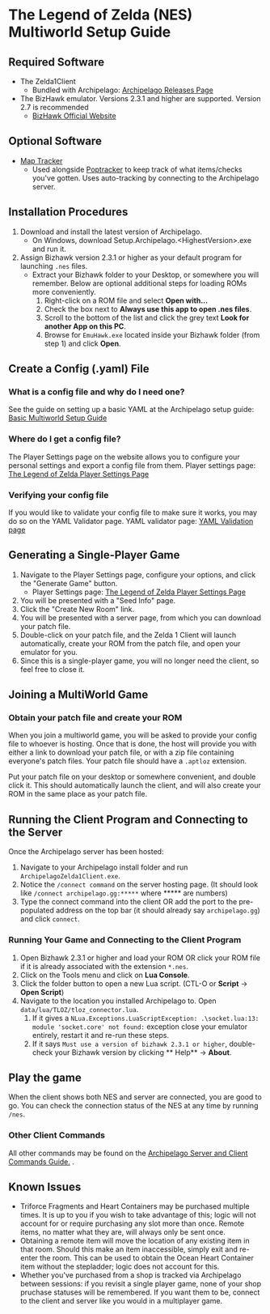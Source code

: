 # The Legend of Zelda (NES) Multiworld Setup Guide

## Required Software

- The Zelda1Client
    - Bundled with Archipelago: [Archipelago Releases Page](https://github.com/ArchipelagoMW/Archipelago/releases)
- The BizHawk emulator. Versions 2.3.1 and higher are supported. Version 2.7 is recommended
    - [BizHawk Official Website](http://tasvideos.org/BizHawk.html)

## Optional Software

- [Map Tracker](https://github.com/Br00ty/tloz_brooty/releases/latest)
    - Used alongside [Poptracker](https://github.com/black-sliver/PopTracker) to keep track of what items/checks you've gotten. Uses auto-tracking by connecting to the Archipelago server. 

## Installation Procedures

1. Download and install the latest version of Archipelago.
    - On Windows, download Setup.Archipelago.<HighestVersion\>.exe and run it.
2. Assign Bizhawk version 2.3.1 or higher as your default program for launching `.nes` files.
    - Extract your Bizhawk folder to your Desktop, or somewhere you will remember. Below are optional additional steps
       for loading ROMs more conveniently.
        1. Right-click on a ROM file and select **Open with...**
        2. Check the box next to **Always use this app to open .nes files**.
        3. Scroll to the bottom of the list and click the grey text **Look for another App on this PC**.
        4. Browse for `EmuHawk.exe` located inside your Bizhawk folder (from step 1) and click **Open**.

## Create a Config (.yaml) File

### What is a config file and why do I need one?

See the guide on setting up a basic YAML at the Archipelago setup
guide: [Basic Multiworld Setup Guide](/tutorial/Archipelago/setup/en)

### Where do I get a config file?

The Player Settings page on the website allows you to configure your personal settings and export a config file from
them. Player settings page: [The Legend of Zelda Player Settings Page](/games/The%20Legend%20of%20Zelda/player-settings)

### Verifying your config file

If you would like to validate your config file to make sure it works, you may do so on the YAML Validator page. YAML
validator page: [YAML Validation page](/mysterycheck)

## Generating a Single-Player Game

1. Navigate to the Player Settings page, configure your options, and click the "Generate Game" button.
    - Player Settings page: [The Legend of Zelda Player Settings Page](/games/The%20Legend%20of%20Zelda/player-settings)
2. You will be presented with a "Seed Info" page.
3. Click the "Create New Room" link.
4. You will be presented with a server page, from which you can download your patch file.
5. Double-click on your patch file, and the Zelda 1 Client will launch automatically, create your ROM from the
   patch file, and open your emulator for you.
6. Since this is a single-player game, you will no longer need the client, so feel free to close it.

## Joining a MultiWorld Game

### Obtain your patch file and create your ROM

When you join a multiworld game, you will be asked to provide your config file to whoever is hosting. Once that is done,
the host will provide you with either a link to download your patch file, or with a zip file containing everyone's patch
files. Your patch file should have a `.aptloz` extension.

Put your patch file on your desktop or somewhere convenient, and double click it. This should automatically launch the
client, and will also create your ROM in the same place as your patch file.


## Running the Client Program and Connecting to the Server

Once the Archipelago server has been hosted:

1. Navigate to your Archipelago install folder and run `ArchipelagoZelda1Client.exe`.
2. Notice the `/connect command` on the server hosting page. (It should look like `/connect archipelago.gg:*****`
   where ***** are numbers)
3. Type the connect command into the client OR add the port to the pre-populated address on the top bar (it should
   already say `archipelago.gg`) and click `connect`.

### Running Your Game and Connecting to the Client Program

1. Open Bizhawk 2.3.1 or higher and load your ROM OR click your ROM file if it is already associated with the
   extension `*.nes`.
2. Click on the Tools menu and click on **Lua Console**.
3. Click the folder button to open a new Lua script. (CTL-O or **Script** -> **Open Script**)
4. Navigate to the location you installed Archipelago to. Open `data/lua/TLOZ/tloz_connector.lua`.
    1. If it gives a `NLua.Exceptions.LuaScriptException: .\socket.lua:13: module 'socket.core' not found:` exception
       close your emulator entirely, restart it and re-run these steps.
    2. If it says `Must use a version of bizhawk 2.3.1 or higher`, double-check your Bizhawk version by clicking **
       Help** -> **About**.

## Play the game

When the client shows both NES and server are connected, you are good to go. You can check the connection status of the
NES at any time by running `/nes`.

### Other Client Commands

All other commands may be found on the [Archipelago Server and Client Commands Guide.](/tutorial/Archipelago/commands/en)
.

## Known Issues

- Triforce Fragments and Heart Containers may be purchased multiple times. It is up to you if you wish to take advantage
of this; logic will not account for or require purchasing any slot more than once. Remote items, no matter what they
are, will always only be sent once.
- Obtaining a remote item will move the location of any existing item in that room. Should this make an item 
inaccessible, simply exit and re-enter the room. This can be used to obtain the Ocean Heart Container item without the
stepladder; logic does not account for this.
- Whether you've purchased from a shop is tracked via Archipelago between sessions: if you revisit a single player game,
none of your shop pruchase statuses will be remembered. If you want them to be, connect to the client and server like 
you would in a multiplayer game.
